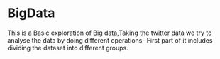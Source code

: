 # BigData
This is a Basic exploration of Big data,Taking the twitter data we try to analyse the data by doing different operations-
First part of it includes dividing the dataset into different groups.
